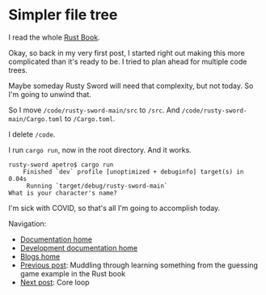 # Simpler file tree

I read the whole [Rust Book](https://doc.rust-lang.org/book/).

Okay, so back in my very first post, I started right out making this more complicated than it's ready to be. I tried to plan ahead for multiple code trees.

Maybe someday Rusty Sword will need that complexity, but not today. So I'm going to unwind that.

So I move `/code/rusty-sword-main/src` to `/src`. And `/code/rusty-sword-main/Cargo.toml` to `/Cargo.toml`.

I delete `/code`.

I run `cargo run`, now in the root directory. And it works.

```shell
rusty-sword apetro$ cargo run
    Finished `dev` profile [unoptimized + debuginfo] target(s) in 0.04s
     Running `target/debug/rusty-sword-main`
What is your character's name?

```

I'm sick with COVID, so that's all I'm going to accomplish today.

Navigation:

+ [Documentation home](../../../README.md)
+ [Development documentation home](../../README.md)
+ [Blogs home](../README.md)
+ [Previous post](../003-rust-book-2/README.md): Muddling through learning something from the guessing game example in the Rust book
+ [Next post](../005-core-loop/README.md): Core loop
